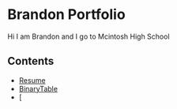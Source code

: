 # Brandon Portfolio
Hi I am Brandon and I go to Mcintosh High School

## Contents
- [Resume](Resume.MD)
- [BinaryTable](BinaryTable.md)
- [ 

